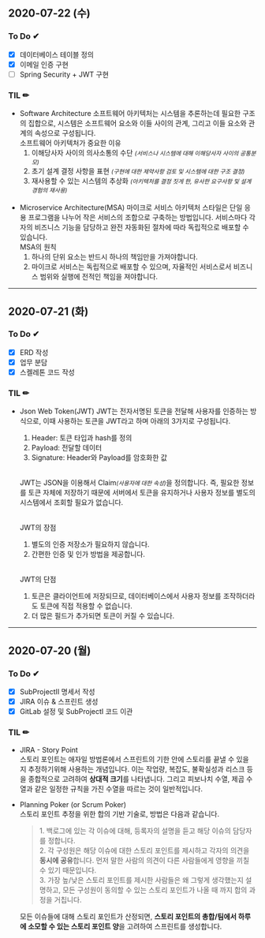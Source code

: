 ## 2020-07-22 (수)
### To Do ✔
- [x] 데이터베이스 테이블 정의
- [x] 이메일 인증 구현
- [ ] Spring Security + JWT 구현

### TIL ✏
* Software Architecture
    소프트웨어 아키텍처는 시스템을 추론하는데 필요한 구조의 집합으로, 시스템은 소프트웨어 요소와 이들 사이의 관계, 그리고 이들 요소와 관계의 속성으로 구성됩니다.<br>
    소프트웨어 아키텍처가 중요한 이유
    1. 이해당사자 사이의 의사소통의 수단 <small><i>(서비스나 시스템에 대해 이해당사자 사이의 공통분모)</i></small>
    2. 초기 설계 결정 사항을 표현 <small><i>(구현에 대한 제약사항 검토 및 시스템에 대한 구조 결정)</i></small>
    3. 재사용할 수 있는 시스템의 추상화 <small><i>(아키텍처를 결정 짓게 한, 유사한 요구사항 및 설계 경험의 재사용)</small></i>
    <br>
* Microservice Architecture(MSA) 
    마이크로 서비스 아키텍처 스타일은 단일 응용 프로그램을 나누어 작은 서비스의 조합으로 구축하는 방법입니다. 서비스마다 각자의 비즈니스 기능을 담당하고 완전 자동화된 절차에 따라 독립적으로 배포할 수 있습니다.<br>
    MSA의 원칙 
    1. 하나의 단위 요소는 반드시 하나의 책임만을 가져야합니다.
    2. 마이크로 서비스는 독립적으로 배포할 수 있으며, 자율적인 서비스로서 비즈니스 범위와 실행에 전적인 책임을 져야합니다.

---
## 2020-07-21 (화)
### To Do ✔
- [x] ERD 작성
- [x] 업무 분담
- [x] 스켈레톤 코드 작성

### TIL ✏
* Json Web Token(JWT)
    JWT는 전자서명된 토큰을 전달해 사용자를 인증하는 방식으로, 이때 사용하는 토큰을 JWT라고 하며 아래의 3가지로 구성됩니다.
    1. Header: 토큰 타입과 hash를 정의
    2. Payload: 전달할 데이터
    3. Signature: Header와 Payload를 암호화한 값

    <br>JWT는 JSON을 이용해서 Claim<small><i>(사용자에 대한 속성)</i></small>을 정의합니다. 즉, 필요한 정보를 토큰 자체에 저장하기 때문에 서버에서 토큰을 유지하거나 사용자 정보를 별도의 시스템에서 조회할 필요가 없습니다.

    <br>JWT의 장점
    1. 별도의 인증 저장소가 필요하지 않습니다.
    2. 간편한 인증 및 인가 방법을 제공합니다.

    <br>JWT의 단점
    1. 토큰은 클라이언트에 저장되므로, 데이터베이스에서 사용자 정보를 조작하더라도 토큰에 직접 적용할 수 없습니다.
    2. 더 많은 필드가 추가되면 토큰이 커질 수 있습니다. 

---
## 2020-07-20 (월)
### To Do ✔
- [x] SubProjectⅡ 명세서 작성
- [x] JIRA 이슈 & 스프린트 생성
- [x] GitLab 설정 및 SubProjectⅠ 코드 이관

### TIL ✏
* JIRA - Story Point  
    스토리 포인트는 애자일 방법론에서 스프린트의 기한 안에 스토리를 끝낼 수 있을 지 추정하기위해 사용하는 개념입니다. 이는 작업량, 복잡도, 불확실성과 리스크 등을 종합적으로 고려하여 **상대적 크기**를 나타냅니다. 그리고 피보나치 수열, 제곱 수열과 같은 일정한 규칙을 가진 수열을 따르는 것이 일반적입니다.
    <br>
* Planning Poker (or Scrum Poker)  
    스토리 포인트 추정을 위한 합의 기반 기술로, 방법은 다음과 같습니다.
    > 1\. 백로그에 있는 각 이슈에 대해, 등록자의 설명을 듣고 해당 이슈의 담당자를 정합니다.  
    > 2\. 각 구성원은 해당 이슈에 대한 스토리 포인트를 제시하고 각자의 의견을 **동시에 공유**합니다. 먼저 말한 사람의 의견이 다른 사람들에게 영향을 끼칠 수 있기 때문입니다.  
    > 3\. 가장 높/낮은 스토리 포인트를 제시한 사람들은 왜 그렇게 생각했는지 설명하고, 모든 구성원이 동의할 수 있는 스토리 포인트가 나올 때 까지 합의 과정을 거칩니다.

    모든 이슈들에 대해 스토리 포인트가 산정되면, **스토리 포인트의 총합/팀에서 하루에 소모할 수 있는 스토리 포인트 양**을 고려하여 스프린트를 생성합니다.